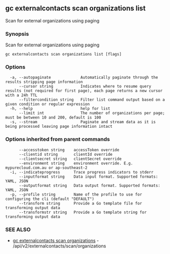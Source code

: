 ## gc externalcontacts scan organizations list

Scan for external organizations using paging

### Synopsis

Scan for external organizations using paging

```
gc externalcontacts scan organizations list [flags]
```

### Options

```
  -a, --autopaginate             Automatically paginate through the results stripping page information
      --cursor string            Indicates where to resume query results (not required for first page), each page returns a new cursor with a 24h TTL
      --filtercondition string   Filter list command output based on a given condition or regular expression
  -h, --help                     help for list
      --limit int                The number of organizations per page; must be between 10 and 200, default is 100
  -s, --stream                   Paginate and stream data as it is being processed leaving page information intact
```

### Options inherited from parent commands

```
      --accesstoken string    accessToken override
      --clientid string       clientId override
      --clientsecret string   clientSecret override
      --environment string    environment override. E.g. mypurecloud.com.au or ap-southeast-2
  -i, --indicateprogress      Trace progress indicators to stderr
      --inputformat string    Data input format. Supported formats: YAML, JSON
      --outputformat string   Data output format. Supported formats: YAML, JSON
  -p, --profile string        Name of the profile to use for configuring the cli (default "DEFAULT")
      --transform string      Provide a Go template file for transforming output data
      --transformstr string   Provide a Go template string for transforming output data
```

### SEE ALSO

* [gc externalcontacts scan organizations](gc_externalcontacts_scan_organizations.html)	 - /api/v2/externalcontacts/scan/organizations



